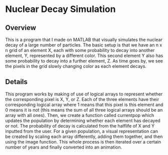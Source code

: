 # Nuclear Decay Simulation

## Overview

This is a program that I made on MATLAB that visually simulates the nuclear decay of a large number of particles. The basic setup is that we have an n x n grid of an element X, each with some probability to decay into another element, Y, represented by a different color. This second element Y also has some probability to decay into a further element, Z. As time goes by, we see the pixels in the grid slowly changing color as each element decays.

## Details

This program works by making of use of logical arrays to represent whether the corresponding pixel is X, Y, or Z. Each of the three elements have their corresponding logical array where 1 means that this pixel is this element and 0 means it is not (this means the sum of all three logical arrays should be an array with all ones). Then, we create a function called currentpop which updates the population by determining whether each element has decayed or not. The probability of decay is calculated from the halflife of X and Y inputted from the user. For a given population, a visual representation can be created by scaling each array differently, adding them together, and then using the image function. This whole process is then iterated over a certain number of years and finally converted into an animation.